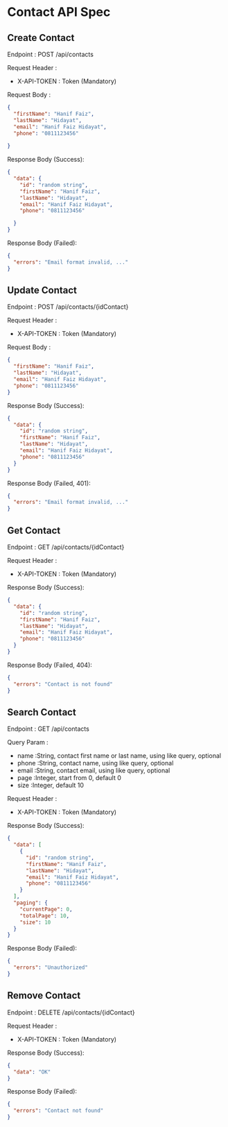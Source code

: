 # Contact API Spec

## Create Contact

Endpoint : POST /api/contacts

Request Header :

- X-API-TOKEN : Token (Mandatory)

Request Body :

```json
{
  "firstName": "Hanif Faiz",
  "lastName": "Hidayat",
  "email": "Hanif Faiz Hidayat",
  "phone": "0811123456"
  
}
```

Response Body (Success):

```json
{
  "data": {
    "id": "random string",
    "firstName": "Hanif Faiz",
    "lastName": "Hidayat",
    "email": "Hanif Faiz Hidayat",
    "phone": "0811123456"

  }
}
```

Response Body (Failed):

```json
{
  "errors": "Email format invalid, ..."
}
```

## Update Contact

Endpoint : POST /api/contacts/{idContact}

Request Header :

- X-API-TOKEN : Token (Mandatory)

Request Body :

```json
{
  "firstName": "Hanif Faiz",
  "lastName": "Hidayat",
  "email": "Hanif Faiz Hidayat",
  "phone": "0811123456"
}
```

Response Body (Success):

```json
{
  "data": {
    "id": "random string",
    "firstName": "Hanif Faiz",
    "lastName": "Hidayat",
    "email": "Hanif Faiz Hidayat",
    "phone": "0811123456"
  }
}
```

Response Body (Failed, 401):

```json
{
  "errors": "Email format invalid, ..."
}
```

## Get Contact

Endpoint : GET /api/contacts/{idContact}

Request Header :

- X-API-TOKEN : Token (Mandatory)

Response Body (Success):

```json
{
  "data": {
    "id": "random string",
    "firstName": "Hanif Faiz",
    "lastName": "Hidayat",
    "email": "Hanif Faiz Hidayat",
    "phone": "0811123456"
  }
}
```

Response Body (Failed, 404):

```json
{
  "errors": "Contact is not found"
}
```


## Search Contact

Endpoint : GET /api/contacts

Query Param :

- name :String, contact first name or last name, using like query, optional
- phone :String, contact name, using like query, optional
- email :String, contact email, using like query, optional
- page :Integer, start from 0, default 0
- size :Integer, default 10

Request Header :

- X-API-TOKEN : Token (Mandatory)

Response Body (Success):

```json
{
  "data": [
    {
      "id": "random string",
      "firstName": "Hanif Faiz",
      "lastName": "Hidayat",
      "email": "Hanif Faiz Hidayat",
      "phone": "0811123456"
    }
  ],
  "paging": {
    "currentPage": 0,
    "totalPage": 10,
    "size": 10
  }
}
```

Response Body (Failed):

```json
{
  "errors": "Unauthorized"
}
```



## Remove Contact


Endpoint : DELETE /api/contacts/{idContact}

Request Header :

- X-API-TOKEN : Token (Mandatory)

Response Body (Success):

```json
{
  "data": "OK"
}
```

Response Body (Failed):

```json
{
  "errors": "Contact not found"
}
```
